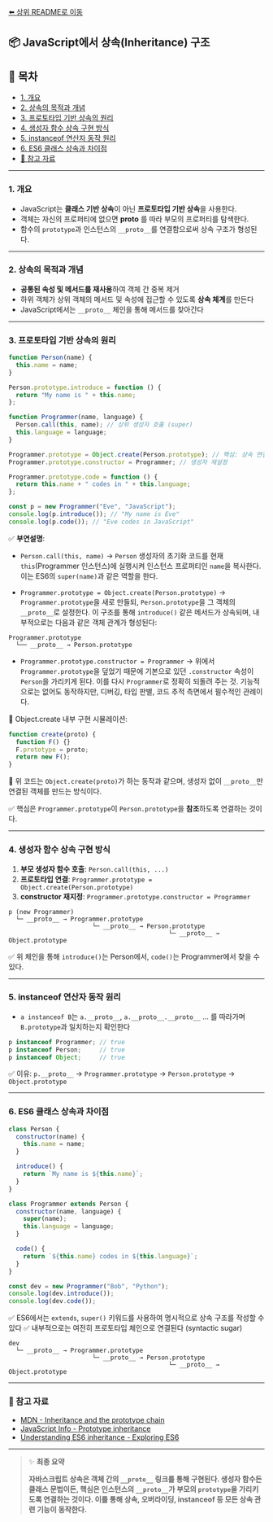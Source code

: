 [⬅️ 상위 README로 이동](../README.md)
## 📦 JavaScript에서 상속(Inheritance) 구조

## 📌 목차

- [1. 개요](#1-개요)
- [2. 상속의 목적과 개념](#2-상속의-목적과-개념)
- [3. 프로토타입 기반 상속의 원리](#3-프로토타입-기반-상속의-원리)
- [4. 생성자 함수 상속 구현 방식](#4-생성자-함수-상속-구현-방식)
- [5. instanceof 연산자 동작 원리](#5-instanceof-연산자-동작-원리)
- [6. ES6 클래스 상속과 차이점](#6-es6-클래스-상속과-차이점)
- [📌 참고 자료](#-참고-자료)

---

### **1. 개요**

- JavaScript는 **클래스 기반 상속**이 아닌 **프로토타입 기반 상속**을 사용한다.
- 객체는 자신의 프로퍼티에 없으면 **__proto__** 를 따라 부모의 프로퍼티를 탐색한다.
- 함수의 `prototype`과 인스턴스의 `__proto__`를 연결함으로써 상속 구조가 형성된다.

---

### **2. 상속의 목적과 개념**

- **공통된 속성 및 메서드를 재사용**하여 객체 간 중복 제거
- 하위 객체가 상위 객체의 메서드 및 속성에 접근할 수 있도록 **상속 체계**를 만든다
- JavaScript에서는 `__proto__` 체인을 통해 메서드를 찾아간다

---

### **3. 프로토타입 기반 상속의 원리**

```javascript
function Person(name) {
  this.name = name;
}

Person.prototype.introduce = function () {
  return "My name is " + this.name;
};

function Programmer(name, language) {
  Person.call(this, name); // 상위 생성자 호출 (super)
  this.language = language;
}

Programmer.prototype = Object.create(Person.prototype); // 핵심: 상속 연결
Programmer.prototype.constructor = Programmer; // 생성자 재설정

Programmer.prototype.code = function () {
  return this.name + " codes in " + this.language;
};

const p = new Programmer("Eve", "JavaScript");
console.log(p.introduce()); // "My name is Eve"
console.log(p.code()); // "Eve codes in JavaScript"
```

✅ **부연설명**:

- `Person.call(this, name)` → `Person` 생성자의 초기화 코드를 현재 `this`(Programmer 인스턴스)에 실행시켜 인스턴스 프로퍼티인 `name`을 복사한다. 이는 ES6의 `super(name)`과 같은 역할을 한다.

- `Programmer.prototype = Object.create(Person.prototype)` → `Programmer.prototype`을 새로 만들되, `Person.prototype`을 그 객체의 `__proto__`로 설정한다. 이 구조를 통해 `introduce()` 같은 메서드가 상속되며, 내부적으로는 다음과 같은 객체 관계가 형성된다:

```
Programmer.prototype
  └── __proto__ → Person.prototype
```

- `Programmer.prototype.constructor = Programmer` → 위에서 `Programmer.prototype`을 덮었기 때문에 기본으로 있던 `.constructor` 속성이 `Person`을 가리키게 된다. 이를 다시 `Programmer`로 정확히 되돌려 주는 것. 기능적으로는 없어도 동작하지만, 디버깅, 타입 판별, 코드 추적 측면에서 필수적인 관례이다.

🧱 Object.create 내부 구현 시뮬레이션:

```javascript
function create(proto) {
  function F() {}
  F.prototype = proto;
  return new F();
}
```

📌 위 코드는 `Object.create(proto)`가 하는 동작과 같으며, 생성자 없이 `__proto__`만 연결된 객체를 만드는 방식이다.

✅ 핵심은 `Programmer.prototype`이 `Person.prototype`을 **참조**하도록 연결하는 것이다.

---

### **4. 생성자 함수 상속 구현 방식**

1. **부모 생성자 함수 호출**: `Person.call(this, ...)`
2. **프로토타입 연결**: `Programmer.prototype = Object.create(Person.prototype)`
3. **constructor 재지정**: `Programmer.prototype.constructor = Programmer`

```plaintext
p (new Programmer)
  └─ __proto__ → Programmer.prototype
                       └─ __proto__ → Person.prototype
                                            └─ __proto__ → Object.prototype
```

✅ 위 체인을 통해 `introduce()`는 Person에서, `code()`는 Programmer에서 찾을 수 있다.

---

### **5. instanceof 연산자 동작 원리**

- `a instanceof B`는 `a.__proto__`, `a.__proto__.__proto__` ... 를 따라가며
  `B.prototype`과 일치하는지 확인한다

```javascript
p instanceof Programmer; // true
p instanceof Person;     // true
p instanceof Object;     // true
```

✅ 이유: `p.__proto__` → `Programmer.prototype` → `Person.prototype` → `Object.prototype`

---

### **6. ES6 클래스 상속과 차이점**

```javascript
class Person {
  constructor(name) {
    this.name = name;
  }

  introduce() {
    return `My name is ${this.name}`;
  }
}

class Programmer extends Person {
  constructor(name, language) {
    super(name);
    this.language = language;
  }

  code() {
    return `${this.name} codes in ${this.language}`;
  }
}

const dev = new Programmer("Bob", "Python");
console.log(dev.introduce());
console.log(dev.code());
```

✅ ES6에서는 `extends`, `super()` 키워드를 사용하여 명시적으로 상속 구조를 작성할 수 있다
✅ 내부적으로는 여전히 프로토타입 체인으로 연결된다 (syntactic sugar)

```plaintext
dev
  └─ __proto__ → Programmer.prototype
                       └─ __proto__ → Person.prototype
                                            └─ __proto__ → Object.prototype
```

---

### 📌 참고 자료

- [MDN - Inheritance and the prototype chain](https://developer.mozilla.org/en-US/docs/Web/JavaScript/Inheritance_and_the_prototype_chain)
- [JavaScript Info - Prototype inheritance](https://javascript.info/prototype-inheritance)
- [Understanding ES6 inheritance - Exploring ES6](https://exploringjs.com/es6/ch_classes.html)

---

> ✨ **최종 요약**
>
> **자바스크립트 상속은 객체 간의 `__proto__` 링크를 통해 구현된다. 생성자 함수든 클래스 문법이든, 핵심은 인스턴스의 `__proto__`가 부모의 `prototype`을 가리키도록 연결하는 것이다. 이를 통해 상속, 오버라이딩, instanceof 등 모든 상속 관련 기능이 동작한다.**